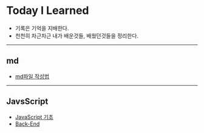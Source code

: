 # Today I Learned
* 기록은 기억을 지배한다.
* 천천히 차근차근 내가 배운것들, 배웠던것들을 정리한다.
***
## md
* [md파일 작성법](./md/README.md)
***
## JavsScript
* [JavaScript 기초](./JavaScript/README.md)
* [Back-End](./JavaScript/Backend/README.md)